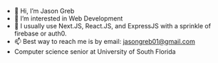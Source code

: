 - 👋 Hi, I’m Jason Greb
- 👀 I’m interested in Web Development
- 🌱 I usually use Next.JS, React.JS, and ExpressJS with a sprinkle of firebase or auth0.
- 📫 Best way to reach me is by email: jasongreb01@gmail.com
- Computer science senior at University of South Florida
